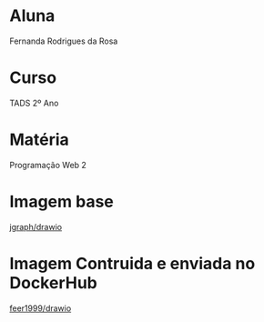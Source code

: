 <h1>Aluna</h1>
Fernanda Rodrigues da Rosa
<h1>Curso</h1>
TADS
2º Ano
<h1>Matéria</h1>
Programação Web 2
<h1>Imagem base</h1>

<a href=“https://hub.docker.com/r/jgraph/drawio“>jgraph/drawio</a>
<h1>Imagem Contruida e enviada no DockerHub</h1>

<a href=“https://hub.docker.com/r/feer1999/drawio“>feer1999/drawio</a>
